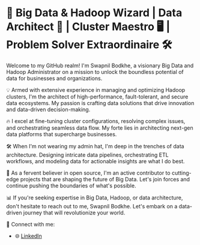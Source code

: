 # 🚀 Big Data & Hadoop Wizard | Data Architect 🏰 | Cluster Maestro 🖥️ | Problem Solver Extraordinaire 🛠️

Welcome to my GitHub realm! I'm Swapnil Bodkhe, a visionary Big Data and Hadoop Administrator on a mission to unlock the boundless potential of data for businesses and organizations.

💡 Armed with extensive experience in managing and optimizing Hadoop clusters, I'm the architect of high-performance, fault-tolerant, and secure data ecosystems. My passion is crafting data solutions that drive innovation and data-driven decision-making.

🔥 I excel at fine-tuning cluster configurations, resolving complex issues, and orchestrating seamless data flow. My forte lies in architecting next-gen data platforms that supercharge businesses.

🛠️ When I'm not wearing my admin hat, I'm deep in the trenches of data architecture. Designing intricate data pipelines, orchestrating ETL workflows, and modeling data for actionable insights are what I do best.

🌟 As a fervent believer in open source, I'm an active contributor to cutting-edge projects that are shaping the future of Big Data. Let's join forces and continue pushing the boundaries of what's possible.

📊 If you're seeking expertise in Big Data, Hadoop, or data architecture, don't hesitate to reach out to me, Swapnil Bodkhe. Let's embark on a data-driven journey that will revolutionize your world.

🚀 Connect with me:
- 🌐 [LinkedIn](https://www.linkedin.com/in/swapnil-bodkhe)


